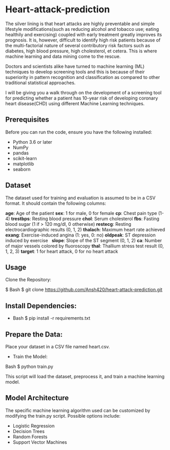 # Heart-attack-prediction

The silver lining is that heart attacks are highly preventable and simple lifestyle modifications(such as reducing alcohol and tobacco use; eating healthily and exercising) coupled with early treatment greatly improves its prognosis. It is, however, difficult to identify high risk patients because of the multi-factorial nature of several contributory risk factors such as diabetes, high blood pressure, high cholesterol, et cetera. This is where machine learning and data mining come to the rescue.

Doctors and scientists alike have turned to machine learning (ML) techniques to develop screening tools and this is because of their superiority in pattern recognition and classification as compared to other traditional statistical approaches.

I will be giving you a walk through on the development of a screening tool for predicting whether a patient has 10-year risk of developing coronary heart disease(CHD) using different Machine Learning techniques.
## Prerequisites
Before you can run the code, ensure you have the following installed:

- Python 3.6 or later
- NumPy
- pandas
- scikit-learn
- matplotlib
- seaborn
  
## Dataset
The dataset used for training and evaluation is assumed to be in a CSV format. It should contain the following columns:

**age**: Age of the patient
**sex**: 1 for male, 0 for female
**cp**: Chest pain type (1-4)
**trestbps**: Resting blood pressure
**chol**: Serum cholesterol
**fbs**: Fasting blood sugar (1 if > 120 mg/dl, 0 otherwise)
**restecg**: Resting electrocardiographic results (0, 1, 2)
**thalach**: Maximum heart rate achieved
**exang**: Exercise-induced angina (1: yes, 0: no)
**oldpeak**: ST depression induced by exercise   
**slope**: Slope of the ST segment (0, 1, 2)
**ca**: Number of major vessels colored by fluoroscopy
**thal**: Thallium stress test result (0, 1, 2, 3)
**target**: 1 for heart attack, 0 for no heart attack
## Usage
Clone the Repository:

 $ Bash
$ git clone https://github.com/Ansh420/heart-attack-prediction.git


## Install Dependencies:

- Bash
$ pip install -r requirements.txt


## Prepare the Data:

Place your dataset in a CSV file named heart.csv.
- Train the Model:

Bash
$ python train.py


This script will load the dataset, preprocess it, and train a machine learning model.


## Model Architecture
The specific machine learning algorithm used can be customized by modifying the train.py script. Possible options include:

- Logistic Regression
- Decision Trees
- Random Forests
- Support Vector Machines
